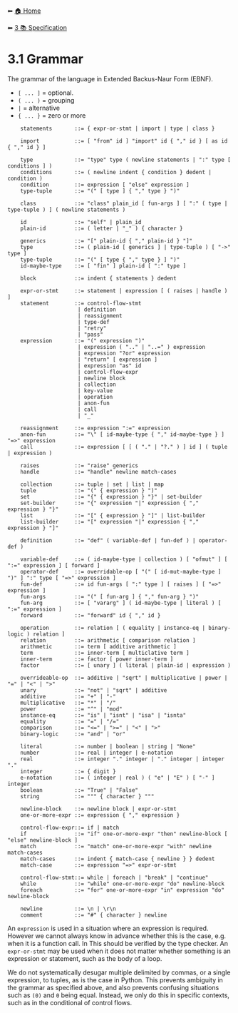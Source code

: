 ⬅ [🏠 Home](../README.md)

⬅ [3 📚 Specification](README.md)

# 3.1 Grammar

The grammar of the language in Extended Backus-Naur Form (EBNF).

- ```[ ... ]``` = optional.
- ```( ... )``` = grouping
- ```|``` = alternative
- ```{ ... }``` = zero or more

```
    statements       ::= { expr-or-stmt | import | type | class }
    
    import           ::= [ "from" id ] "import" id { "," id } [ as id { "," id } ]

    type             ::= "type" type ( newline statements | ":" type [ conditions ] )
    conditions       ::= ( newline indent { condition } dedent | condition )
    condition        ::= expression [ "else" expression ]
    type-tuple       ::= "(" [ type ] { "," type } ")"
    
    class            ::= "class" plain_id [ fun-args ] [ ":" ( type | type-tuple ) ] ( newline statements )
    
    id               ::= "self" | plain_id
    plain-id         ::= ( letter | "_" ) { character }

    generics         ::= "[" plain-id { "," plain-id } "]"
    type             ::= ( plain-id [ generics ] | type-tuple ) [ "->" type ]
    type-tuple       ::= "(" [ type { "," type } ] ")"
    id-maybe-type    ::= [ "fin" ] plain-id [ ":" type ]
    
    block            ::= indent { statements } dedent
    
    expr-or-stmt     ::= statement | expression [ ( raises | handle ) ]
    statement        ::= control-flow-stmt
                      | definition
                      | reassignment
                      | type-def
                      | "retry"
                      | "pass"
    expression       ::= "(" expression ")" 
                      | expression ( ".." | "..=" ) expression
                      | expression "?or" expression
                      | "return" [ expression ]
                      | expression "as" id 
                      | control-flow-expr 
                      | newline block
                      | collection
                      | key-value
                      | operation
                      | anon-fun
                      | call
                      | "_"
                     
    reassignment     ::= expression ":=" expression
    anon-fun         ::= "\" [ id-maybe-type { "," id-maybe-type } ] "=>" expression
    call             ::= expression [ [ ( "." | "?." ) ] id ] ( tuple | expression )
    
    raises           ::= "raise" generics
    handle           ::= "handle" newline match-cases
    
    collection       ::= tuple | set | list | map
    tuple            ::= "(" { expression } ")"
    set              ::= "{" { expression } "}" | set-builder
    set-builder      ::= "{" expression "|" expression { "," expression } "}"
    list             ::= "[" { expression } "]" | list-builder
    list-builder     ::= "[" expression "|" expression { "," expression } "]"
    
    definition       ::= "def" ( variable-def | fun-def ) | operator-def )

    variable-def     ::= ( id-maybe-type | collection ) [ "ofmut" ] [ ":=" expression ] [ forward ]
    operator-def     ::= overridable-op [ "(" [ id-mut-maybe-type ] ")" ] ":" type [ "=>" expression ]
    fun-def          ::= id fun-args [ ":" type ] [ raises ] [ "=>" expression ]
    fun-args         ::= "(" [ fun-arg ] { "," fun-arg } ")"
    fun-arg          ::= [ "vararg" ] ( id-maybe-type | literal ) [ ":=" expression ]
    forward          ::= "forward" id { "," id }
    
    operation        ::= relation [ ( equality | instance-eq | binary-logic ) relation ]
    relation         ::= arithmetic [ comparison relation ]
    arithmetic       ::= term [ additive arithmetic ]
    term             ::= inner-term [ multiclative term ]
    inner-term       ::= factor [ power inner-term ]
    factor           ::= [ unary ] ( literal | plain-id | expression )
    
    overrideable-op  ::= additive | "sqrt" | multiplicative | power | "=" | "<" | ">"
    unary            ::= "not" | "sqrt" | additive 
    additive         ::= "+" | "-"
    multiplicative   ::= "*" | "/"
    power            ::= "^" | "mod"
    instance-eq      ::= "is" | "isnt" | "isa" | "isnta"
    equality         ::= "=" | "/="
    comparison       ::= "<=" | ">=" | "<" | ">"
    binary-logic     ::= "and" | "or"
    
    literal          ::= number | boolean | string | "None"
    number           ::= real | integer | e-notation
    real             ::= integer "." integer | "." integer | integer "."
    integer          ::= { digit }
    e-notation       ::= ( integer | real ) ( "e" | "E" ) [ "-" ] integer
    boolean          ::= "True" | "False"
    string           ::= """ { character } """
    
    newline-block    ::= newline block | expr-or-stmt
    one-or-more-expr ::= expression { "," expression }
    
    control-flow-expr::= if | match
    if               ::= "if" one-or-more-expr "then" newline-block [ "else" newline-block ]
    match            ::= "match" one-or-more-expr "with" newline match-cases
    match-cases      ::= indent { match-case { newline } } dedent
    match-case       ::= expression "=>" expr-or-stmt
    
    control-flow-stmt::= while | foreach | "break" | "continue"
    while            ::= "while" one-or-more-expr "do" newline-block
    foreach          ::= "for" one-or-more-expr "in" expression "do" newline-block
    
    newline          ::= \n | \r\n
    comment          ::= "#" { character } newline
```

An `expression` is used in a situation where an expression is required. 
However we cannot always know in advance whether this is the case, e.g. when it is a function call. 
In This should be verified by the type checker. 
An `expr-or-stmt` may be used when it does not matter whether something is an expression or statement, such as the body of a loop.
              
We do not systematically desugar multiple 
delimited by commas, or a single expression, to tuples, as is the case in Python.
This prevents ambiguity in the grammar as specified above, and also prevents confusing situations such as `(0)` and `0` being equal.
Instead, we only do this in specific contexts, such as in the conditional of control flows.

